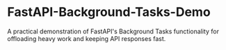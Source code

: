 # FastAPI-Background-Tasks-Demo
A practical demonstration of FastAPI's Background Tasks functionality for offloading heavy work and keeping API responses fast.
